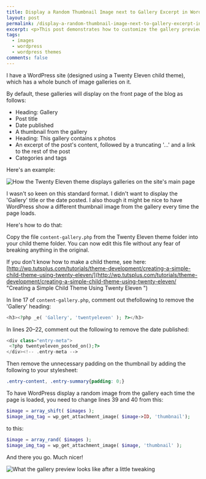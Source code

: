 ```yaml
---
title: Display a Random Thumbnail Image next to Gallery Excerpt in WordPress
layout: post
permalink: /display-a-random-thumbnail-image-next-to-gallery-excerpt-in-wordpress/
excerpt: <p>This post demonstrates how to customize the gallery preview on the front page of your WordPress blog and have it display a random image from the gallery every time the page is loaded.</p>
tags:
  - images
  - wordpress
  - wordpress themes
comments: false
---
```


I have a WordPress site (designed using a Twenty Eleven child theme), which has a whole bunch of image galleries on it.

By default, these galleries will display on the front page of the blog as follows:

- Heading: Gallery
- Post title
- Date published
- A thumbnail from the gallery
- Heading: This gallery contains x photos
- An excerpt of the post's content, followed by a truncating '&#8230;' and a link to the rest of the post
- Categories and tags

Here's an example:

![How the Twenty Eleven theme displays galleries on the site's main page](https://res.cloudinary.com/hibbard/image/upload/v1528880881/gallery_example.png "How the Twenty Eleven theme displays galleries on the site's main page")

I wasn't so keen on this standard format. I didn't want to display the 'Gallery' title or the date posted. I also though it might be nice to have WordPress show a different thumbnail image from the gallery every time the page loads.

Here's how to do that:

Copy the file `content-gallery.php` from the Twenty Eleven theme folder into your child theme folder. You can now edit this file without any fear of breaking anything in the original.

If you don't know how to make a child theme, see here: [http://wp.tutsplus.com/tutorials/theme-development/creating-a-simple-child-theme-using-twenty-eleven/](http://wp.tutsplus.com/tutorials/theme-development/creating-a-simple-child-theme-using-twenty-eleven/ "Creating a Simple Child Theme Using Twenty Eleven ")

In line 17 of `content-gallery.php`, comment out thefollowing to remove the 'Gallery' heading:

```php
<h3><?php _e( 'Gallery', 'twentyeleven' ); ?></h3>
```

In lines 20–22, comment out the following to remove the date published:

```php
<div class="entry-meta">
 <?php twentyeleven_posted_on();?>
</div><!-- .entry-meta -->
```

Then remove the unnecessary padding on the thumbnail by adding the following to your stylesheet:

```css
.entry-content, .entry-summary{padding: 0;}
```

To have WordPress display a random image from the gallery each time the page is loaded, you need to change lines 39 and 40 from this:

```php
$image = array_shift( $images );
$image_img_tag = wp_get_attachment_image( $image->ID, 'thumbnail');
```

to this:

```php
$image = array_rand( $images );
$image_img_tag = wp_get_attachment_image( $image, 'thumbnail' );
```

And there you go. Much nicer!

![What the gallery preview looks like after a little tweaking](https://res.cloudinary.com/hibbard/image/upload/v1528880918/revised_gallery.png "What the gallery preview looks like after a little tweaking")
